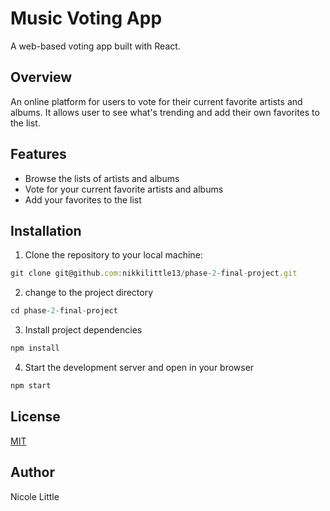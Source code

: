 # Music Voting App

A web-based voting app built with React.

## Overview

An online platform for users to vote for their current favorite artists and albums. It allows user to see what's trending and add their own favorites to the list.

## Features
- Browse the lists of artists and albums
- Vote for your current favorite artists and albums
- Add your favorites to the list

## Installation

1. Clone the repository to your local machine:

```javascript
git clone git@github.com:nikkilittle13/phase-2-final-project.git
```

2. change to the project directory

```javascript
cd phase-2-final-project
```

3. Install project dependencies

```javascript
npm install
```

4. Start the development server and open in your browser

```javascript
npm start
```

## License

[MIT](https://choosealicense.com/licenses/mit/)

## Author

Nicole Little